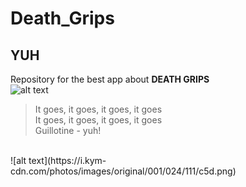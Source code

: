 # Death_Grips
## YUH
Repository for the best app about **DEATH GRIPS**
<br />
![alt text](https://pngimage.net/wp-content/uploads/2018/06/mc-ride-png-6.png)
<br />
>It goes, it goes, it goes, it goes <br />
>It goes, it goes, it goes, it goes<br />
>Guillotine - yuh!
<br />
![alt text](https://i.kym-cdn.com/photos/images/original/001/024/111/c5d.png)
